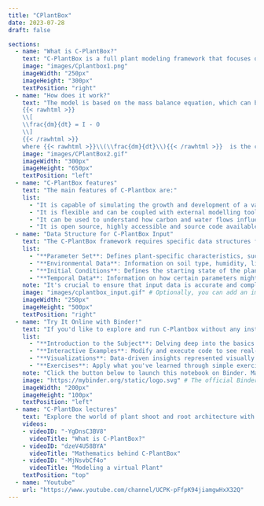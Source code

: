 ```yaml
---
title: "CPlantBox"
date: 2023-07-28
draft: false

sections:  
  - name: "What is C-PlantBox?"
    text: "C-PlantBox is a full plant modeling framework that focuses on the growth and development of plant architectures, including both the root and shoot systems. It is designed to simulate the complex interactions between carbon and water flows within plants and their response to varying environmental conditions. The framework is built upon an existing root system model called CRootBox and extends it to incorporate the modeling of shoot structures. The framework allows for the representation of a variety of plant species and their specific structures. Visit the official [CPlantBox repository](https://github.com/Plant-Root-Soil-Interactions-Modelling/CPlantBox) for more information."
    image: "images/Cplantbox1.png"
    imageWidth: "250px"
    imageHeight: "300px"
    textPosition: "right"
  - name: "How does it work?"
    text: "The model is based on the mass balance equation, which can be represented as follows:
    {{< rawhtml >}}
    \\[
    \\frac{dm}{dt} = I - O
    \\]
    {{< /rawhtml >}}
    where {{< rawhtml >}}\\(\\frac{dm}{dt}\\){{< /rawhtml >}}  is the change in mass of the system over time, {{< rawhtml >}}\\(I\\){{< /rawhtml >}} is the inflow of mass, and {{< rawhtml >}}\\(O\\){{< /rawhtml >}} is the outflow of mass. In the case of CRootBox, the mass balance equation is used to describe the movement of water and solutes in the root system. The equation takes into account the inflow of water and solutes from the soil, the outflow of water and solutes from the root, and the storage of water and solutes in the root. The equation is solved numerically using a finite difference method, which divides the root system into a grid of discrete points. The workflow to use CPlantBox starts with generating input files, then interpreting parameters based on the input file. Following this, the model creates the topological structure from the seed or root, and finally, the output can be written to be visualized."
    image: "images/CPlantBox2.gif"
    imageWidth: "300px"
    imageHeight: "650px"
    textPosition: "left"
  - name: "C-PlantBox features"
    text: "The main features of C-Plantbox are:"
    list:
      - "It is capable of simulating the growth and development of a variety of plant architectures (root and shoot)."
      - "It is flexible and can be coupled with external modelling tools."
      - "It can be used to understand how carbon and water flows influence each other and respond to heterogeneous environmental conditions."   
      - "It is open source, highly accessible and source code available on [github](https://github.com/Plant-Root-Soil-Interactions-Modelling/CPlantBox)."
  - name: "Data Structure for C-PlantBox Input"
    text: "The C-PlantBox framework requires specific data structures for its input to ensure accurate modeling. These structures define the parameters and conditions for both root and shoot systems simulation."
    list:
      - "**Parameter Set**: Defines plant-specific characteristics, such as growth rate, branching frequency, etc."
      - "**Environmental Data**: Information on soil type, humidity, light conditions, and other external factors."
      - "**Initial Conditions**: Defines the starting state of the plant system for simulation. This might include initial root length, shoot height, etc."
      - "**Temporal Data**: Information on how certain parameters might change over time, such as light cycles or seasonal changes."
    note: "It's crucial to ensure that input data is accurate and complete. Inaccuracies can lead to erroneous simulations. Refer to the C-PlantBox documentation for detailed guidance on input data structuring."
    image: "images/cplantbox_input.gif" # Optionally, you can add an image illustrating the data structure
    imageWidth: "250px"
    imageHeight: "500px"
    textPosition: "right"
  - name: "Try It Online with Binder!"
    text: "If you'd like to explore and run C-Plantbox without any installations on your local machine, C-Plantbox team have a convenient solution for you – [Binder](http://b.cplantbox.com/)! With just a click, you can have an interactive environment to play with the code and data in this notebook."
    list:
      - "**Introduction to the Subject**: Delving deep into the basics to ensure a good grasp of the core concepts."
      - "**Interactive Examples**: Modify and execute code to see real-time results."
      - "**Visualizations**: Data-driven insights represented visually for easy understanding."
      - "**Exercises**: Apply what you've learned through simple exercises."
    note: "Click the button below to launch this notebook on Binder. Make sure you have a stable internet connection for the best experience."
    image: "https://mybinder.org/static/logo.svg" # The official Binder logo
    imageWidth: "200px"
    imageHeight: "100px"
    textPosition: "left"
  - name: "C-PlantBox lectures"
    text: "Explore the world of plant shoot and root architecture with Prof. Dr. Andrea Schnepf's insightful talks on the C-PlantBox modeling tool. Dive into the intricate mathematics and operational intricacies that power C-PlantBox tool for simulating and analyzing whole plant growth dynamics."
    videos: 
    - videoID: "-YgDnsC3BV8"
      videoTitle: "What is C-PlantBox?"
    - videoID: "dzeV4U58BYA"
      videoTitle: "Mathematics behind C-PlantBox"
    - videoID: "-MjNsvbCf4o"
      videoTitle: "Modeling a virtual Plant"
    textPosition: "top"    
  - name: "Youtube"
    url: "https://www.youtube.com/channel/UCPK-pFfpK94jiamgwHxX32Q"  
---
```

